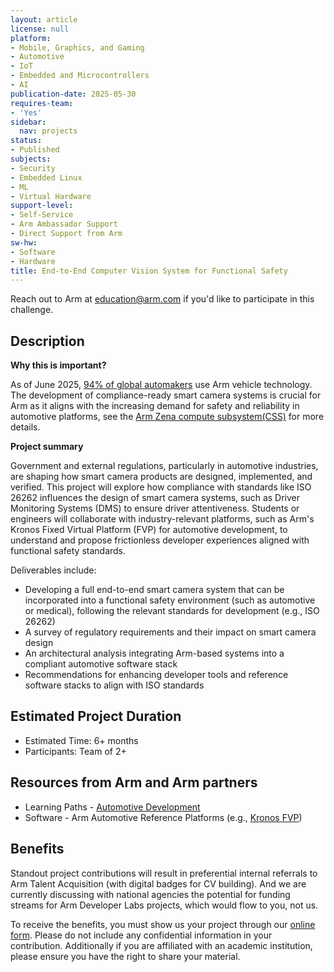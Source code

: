 ```yaml
---
layout: article
license: null
platform:
- Mobile, Graphics, and Gaming
- Automotive
- IoT
- Embedded and Microcontrollers
- AI
publication-date: 2025-05-30
requires-team:
- 'Yes'
sidebar:
  nav: projects
status:
- Published
subjects:
- Security
- Embedded Linux
- ML
- Virtual Hardware
support-level:
- Self-Service
- Arm Ambassador Support
- Direct Support from Arm
sw-hw:
- Software
- Hardware
title: End-to-End Computer Vision System for Functional Safety
---
```


Reach out to Arm at [education@arm.com](mailto:education@arm.com) if you'd like to participate in this challenge.


## Description  

**Why this is important?**

As of June 2025, [94% of global automakers](https://newsroom.arm.com/blog/arm-zena-css-ai-defined-vehicle-compute-platform) use Arm vehicle technology. The development of compliance-ready smart camera systems is crucial for Arm as it aligns with the increasing demand for safety and reliability in automotive platforms, see the [Arm Zena compute subsystem(CSS)](https://www.arm.com/products/automotive/compute-subsystems/zena) for more details. 

**Project summary**

Government and external regulations, particularly in automotive industries, are shaping how smart camera products are designed, implemented, and verified. This project will explore how compliance with standards like ISO 26262 influences the design of smart camera systems, such as Driver Monitoring Systems (DMS) to ensure driver attentiveness. Students or engineers will collaborate with industry-relevant platforms, such as Arm's Kronos Fixed Virtual Platform (FVP) for automotive development, to understand and propose frictionless developer experiences aligned with functional safety standards.

Deliverables include:
- Developing a full end-to-end smart camera system that can be incorporated into a functional safety environment (such as automotive or medical), following the relevant standards for development (e.g., ISO 26262)
- A survey of regulatory requirements and their impact on smart camera design
- An architectural analysis integrating Arm-based systems into a compliant automotive software stack
- Recommendations for enhancing developer tools and reference software stacks to align with ISO standards

## Estimated Project Duration  
- Estimated Time: 6+ months  
- Participants: Team of 2+

## Resources from Arm and Arm partners
- Learning Paths - [Automotive Development](https://www.arm.com/resources/learning-paths/automotive)   
- Software - Arm Automotive Reference Platforms (e.g., [Kronos FVP](https://arm-auto-solutions.docs.arm.com/en/v1.0/overview.html))  

## Benefits 

Standout project contributions will result in preferential internal referrals to Arm Talent Acquisition (with digital badges for CV building).  And we are currently discussing with national agencies the potential for funding streams for Arm Developer Labs projects, which would flow to you, not us.

To receive the benefits, you must show us your project through our [online form](https://forms.office.com/e/VZnJQLeRhD). Please do not include any confidential information in your contribution. Additionally if you are affiliated with an academic institution, please ensure you have the right to share your material.